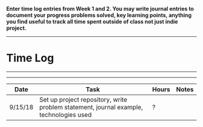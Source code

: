 **Enter time log entries from Week 1 and 2.  You may write journal entries to document your progress
problems solved, key learning points, anything you find useful to track all time spent
outside of class not just indie project.**

----------

# Time Log

----------

------------------------------
| Date | Task | Hours | Notes|
|------|------|-------|------|
| 9/15/18| Set up project repository, write problem statement, journal example, technologies used| ?| |




